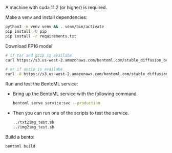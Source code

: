 A machine with cuda 11.2 (or higher) is required.

Make a venv and install dependencies:

```bash
python3 -m venv venv && . venv/bin/activate
pip install -U pip
pip install -r requirements.txt
```

Download FP16 model

```bash
# if tar and gzip is availabe
curl https://s3.us-west-2.amazonaws.com/bentoml.com/stable_diffusion_bentoml/sd_model_v1_4_fp16.tgz | tar zxf - -C models/

# or if unzip is availabe
curl -O https://s3.us-west-2.amazonaws.com/bentoml.com/stable_diffusion_bentoml/sd_model_v1_4_fp16.zip && unzip -d models/ sd_model_v1_4_fp16.zip
```

Run and test the BentoML service:

- Bring up the BentoML service with the following command.

	```bash
	bentoml serve service:svc --production
	```

- Then you can run one of the scripts to test the service.

	```bash
	../txt2img_test.sh
	../img2img_test.sh
	```

Build a bento:

```bash
bentoml build
```

